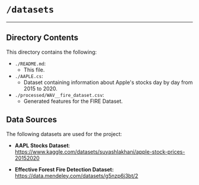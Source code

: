 # `/datasets`

***

## Directory Contents

This directory contains the following:

- `./README.md`:
  - This file.
- `./AAPLE.cs`:
  - Dataset containing information about Apple's stocks day by day from 2015 to 2020.
- `./processed/WAV__fire_dataset.csv`:
  - Generated features for the FIRE Dataset.

## Data Sources

The following datasets are used for the project:

- **AAPL Stocks Dataset**: https://www.kaggle.com/datasets/suyashlakhani/apple-stock-prices-20152020


- **Effective Forest Fire Detection Dataset:** https://data.mendeley.com/datasets/g5nzp6j3bt/2

